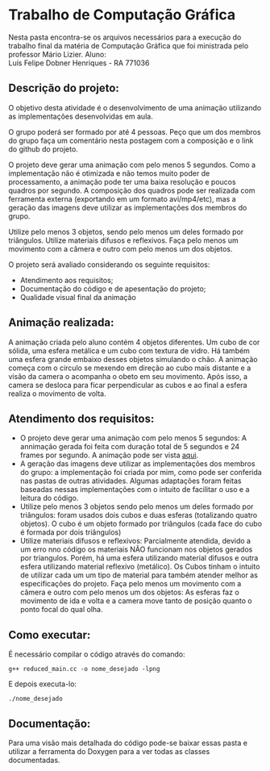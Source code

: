# Trabalho de Computação Gráfica

Nesta pasta encontra-se os arquivos necessários para a execução do trabalho final da matéria de Computação Gráfica que foi ministrada pelo professor Mário Lizier.
Aluno:  
Luís Felipe Dobner Henriques      -     RA 771036


## Descrição do projeto:

O objetivo desta atividade é o desenvolvimento de uma animação utilizando as implementações desenvolvidas em aula.

O grupo poderá ser formado por até 4 pessoas. Peço que um dos membros do grupo faça um comentário nesta postagem com a composição e o link do github do projeto.

O projeto deve gerar uma animação com pelo menos 5 segundos. Como a implementação não é otimizada e não temos muito poder de processamento, a animação pode ter uma baixa resolução e poucos quadros por segundo. A composição dos quadros pode ser realizada com ferramenta externa (exportando em um formato avi/mp4/etc), mas a geração das imagens deve utilizar as implementações dos membros do grupo.

Utilize pelo menos 3 objetos, sendo pelo menos um deles formado por triângulos. Utilize materiais difusos e reflexivos. Faça pelo menos um movimento com a câmera e outro com pelo menos um dos objetos.

O projeto será avaliado considerando os seguinte requisitos:
- Atendimento aos requisitos;
- Documentação do código e de apesentação do projeto;
- Qualidade visual final da animação

## Animação realizada:
A animação criada pelo aluno contém 4 objetos diferentes. Um cubo de cor sólida, uma esfera metálica e um cubo com textura de vidro. Há também uma esfera grande embaixo desses objetos simulando o chão. A animação começa com o circulo se mexendo em direção ao cubo mais distante e a visão da camera o acompanha o obeto em seu movimento. Após isso, a camera se desloca para ficar perpendicular as cubos e ao final a esfera realiza o movimento de volta.

## Atendimento dos requisitos:

- O projeto deve gerar uma animação com pelo menos 5 segundos: A annimação gerada foi feita com duração total de 5 segundos e 24 frames por segundo. A animação pode ser vista [aqui](https://www.youtube.com/watch?v=Wd7fP4Fs1uU&list=PLhYhnAk8QSCM9watdV30WepoFZ6q3JRGD).
- A geração das imagens deve utilizar as implementações dos membros do grupo: a implementação foi criada por mim, como pode ser conferida nas pastas de outras atividades. Algumas adaptações foram feitas baseadas nessas implementações com o intuito de facilitar o uso e a leitura do código.
- Utilize pelo menos 3 objetos sendo pelo menos um deles formado por triângulos: foram usados dois cubos e duas esferas (totalizando quatro objetos). O cubo é um objeto formado por triângulos (cada face do cubo é formada por dois triângulos)
- Utilize materiais difusos e reflexivos:  Parcialmente atendida, devido a um erro nno código os materiais NÃO funcionam nos objetos gerados por triangulos. Porém, há uma esfera utilizando material difusos e outra esfera utilizando material reflexivo (metálico). Os Cubos tinham o intuito de utilizar cada um um tipo de material para também atender melhor as especificações do projeto.
Faça pelo menos um movimento com a câmera e outro com pelo menos um dos objetos: As esferas faz o movimento de ida e volta e a camera move tanto de posição quanto o ponto focal do qual olha.

## Como executar:

É necessário compilar o código através do comando:
```Shell
g++ reduced_main.cc -o nome_desejado -lpng
```
E depois executa-lo:
```Shell
./nome_desejado
```

## Documentação:
Para uma visão mais detalhada do código pode-se baixar essas pasta e utilizar a ferramenta do Doxygen para a ver todas as classes documentadas. 